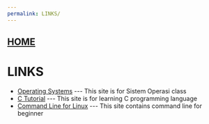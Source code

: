 ```yaml
---
permalink: LINKS/
---
```


## [HOME](../)

# LINKS

* [Operating Systems](https://os.vlsm.org/) --- This site is for Sistem Operasi class
* [C Tutorial](https://www.w3schools.com/c/index.php) --- This site is for learning C programming language
* [Command Line for Linux](https://ubuntu.com/tutorials/command-line-for-beginners#1-overview) --- This site contains command line for beginner
<br>
